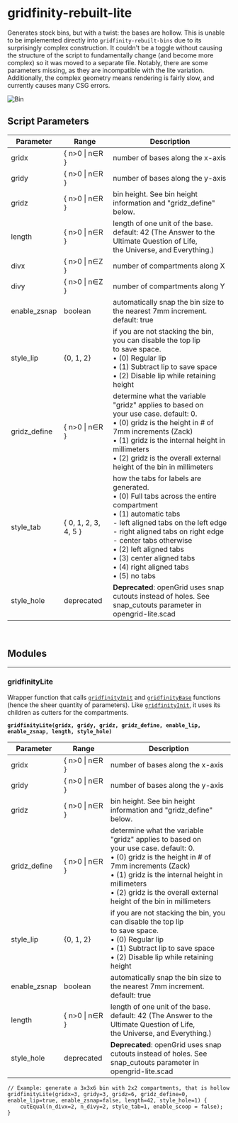 # gridfinity-rebuilt-lite

Generates stock bins, but with a twist: the bases are hollow. This is unable to be implemented directly into `gridfinity-rebuilt-bins` due to its surprisingly complex construction. It couldn't be a toggle without causing the structure of the script to fundamentally change (and become more complex) so it was moved to a separate file. Notably, there are some parameters missing, as they are incompatible with the lite variation. Additionally, the complex geometry means rendering is fairly slow, and currently causes many CSG errors.

![Bin](images/lite.gif)

## Script Parameters

Parameter | Range | Description
--- | ----- | ---
gridx | { n>0 \| n∈R } | number of bases along the x-axis
gridy | { n>0 \| n∈R } | number of bases along the y-axis
gridz | { n>0 \| n∈R } | bin height. See bin height information and "gridz_define" below.
length | { n>0 \| n∈R } | length of one unit of the base. <br> default: 42 (The Answer to the Ultimate Question of Life, <br>the Universe, and Everything.)
divx | { n>0 \| n∈Z }  | number of compartments along X
divy | { n>0 \| n∈Z }  | number of compartments along Y
enable_zsnap | boolean | automatically snap the bin size to the nearest 7mm increment. <br> default: true
style_lip | {0, 1, 2} | if you are not stacking the bin, you can disable the top lip <br> to save space. <br>     • (0) Regular lip <br>     • (1) Subtract lip to save space <br>     • (2) Disable lip while retaining height
gridz_define | { n>0 \| n∈R } | determine what the variable "gridz" applies to based on <br> your use case. default: 0. <br>     • (0) gridz is the height in # of 7mm increments (Zack) <br>     • (1) gridz is the internal height in millimeters <br>     • (2) gridz is the overall external height of the bin in millimeters
style_tab | { 0, 1, 2, 3, 4, 5 } | how the tabs for labels are generated. <br>     • (0) Full tabs across the entire compartment <br>     • (1) automatic tabs <br>     - left aligned tabs on the left edge<br>     - right aligned tabs on right edge<br>     -  center tabs otherwise <br>     • (2) left aligned tabs <br>     • (3) center aligned tabs <br>     • (4) right aligned tabs <br>     • (5) no tabs
style_hole | deprecated | **Deprecated**: openGrid uses snap cutouts instead of holes. See snap_cutouts parameter in opengrid-lite.scad

<br>

## Modules

---

### gridfinityLite

Wrapper function that calls [`gridfinityInit`](bins.md#gridfinityInit) and [`gridfinityBase`](bins.md#gridfinityBase) functions (hence the sheer quantity of parameters). Like [`gridfinityInit`](bins.md#gridfinityInit), it uses its children as cutters for the compartments.

**`gridfinityLite(gridx, gridy, gridz, gridz_define, enable_lip, enable_zsnap, length, style_hole)`**

Parameter | Range | Description
--- | ----- | ---
gridx | { n>0 \| n∈R } | number of bases along the x-axis
gridy | { n>0 \| n∈R } | number of bases along the y-axis
gridz | { n>0 \| n∈R } | bin height. See bin height information and "gridz_define" below.
gridz_define | { n>0 \| n∈R } | determine what the variable "gridz" applies to based on <br> your use case. default: 0. <br>     • (0) gridz is the height in # of 7mm increments (Zack) <br>     • (1) gridz is the internal height in millimeters <br>     • (2) gridz is the overall external height of the bin in millimeters
style_lip | {0, 1, 2} | if you are not stacking the bin, you can disable the top lip <br> to save space. <br>     • (0) Regular lip <br>     • (1) Subtract lip to save space <br>     • (2) Disable lip while retaining height
enable_zsnap | boolean | automatically snap the bin size to the nearest 7mm increment. <br> default: true
length | { n>0 \| n∈R } | length of one unit of the base. <br> default: 42 (The Answer to the Ultimate Question of Life, <br>the Universe, and Everything.)
style_hole | deprecated | **Deprecated**: openGrid uses snap cutouts instead of holes. See snap_cutouts parameter in opengrid-lite.scad

```
// Example: generate a 3x3x6 bin with 2x2 compartments, that is hollow
gridfinityLite(gridx=3, gridy=3, gridz=6, gridz_define=0, enable_lip=true, enable_zsnap=false, length=42, style_hole=1) {
    cutEqual(n_divx=2, n_divy=2, style_tab=1, enable_scoop = false);
}
```
